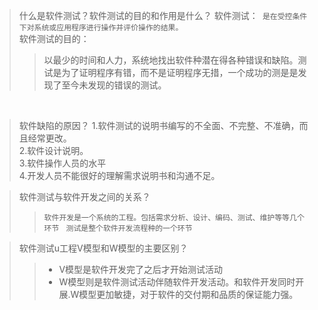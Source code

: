 
> 什么是软件测试？软件测试的目的和作用是什么？
> 软件测试：```
是在受控条件下对系统或应用程序进行操作并评价操作的结果。```<br/>
> 软件测试的目的：
>>以最少的时间和人力，系统地找出软件种潜在得各种错误和缺陷。测试是为了证明程序有错，而不是证明程序无措，一个成功的测是是发现了至今未发现的错误的测试。
 <br/>
 
 
> 软件缺陷的原因？
	1.软件测试的说明书编写的不全面、不完整、不准确，而且经常更改。<br/>
	2.软件设计说明。<br/>
	3.软件操作人员的水平<br/>
	4.开发人员不能很好的理解需求说明书和沟通不足。

> 软件测试与软件开发之间的关系？
> > ``` 软件开发是一个系统的工程。包括需求分析、设计、编码、测试、维护等等几个环节 ```
> > ``` 测试是整个软件开发流程种的一个环节```

> 软件测试u工程V模型和W模型的主要区别？
>>  *  V模型是软件开发完了之后才开始测试活动
>>  *  W模型则是软件测试活动伴随软件开发活动。和软件开发同时开展.W模型更加敏捷，对于软件的交付期和品质的保证能力强。


